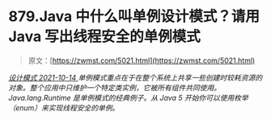 <!--yml
category: 未分类
date: 0001-01-01 00:00:00
--->

# 879.Java 中什么叫单例设计模式？请用 Java 写出线程安全的单例模式

> 原文：[https://zwmst.com/5021.html](https://zwmst.com/5021.html)

   [ *设计模式* ](https://zwmst.com/%e8%ae%be%e8%ae%a1%e6%a8%a1%e5%bc%8f)*[ <time datetime="2021-10-14T23:58:32+08:00"> 2021-10-14 </time> ](https://zwmst.com/5021.html)  单例模式重点在于在整个系统上共享一些创建时较耗资源的对象。整个应用中只维护一个特定类实例，它被所有组件共同使用。Java.lang.Runtime 是单例模式的经典例子。从 Java 5 开始你可以使用枚举（enum）来实现线程安全的单例。*